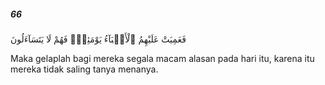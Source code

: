 ##### 66

<span class="ayah">فَعَمِيَتْ عَلَيْهِمُ ٱلْأَنۢبَآءُ يَوْمَئِذٍۢ فَهُمْ لَا يَتَسَآءَلُونَ</span>

<span class="ayah_translation">Maka gelaplah bagi mereka segala macam alasan pada hari itu, karena itu mereka tidak saling tanya menanya.</span>
